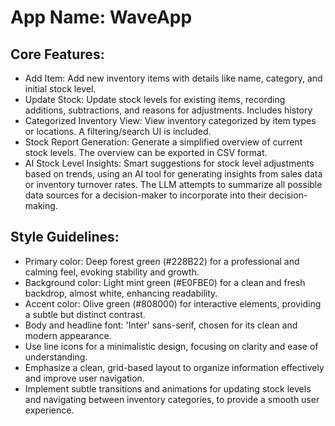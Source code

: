 # **App Name**: WaveApp

## Core Features:

- Add Item: Add new inventory items with details like name, category, and initial stock level.
- Update Stock: Update stock levels for existing items, recording additions, subtractions, and reasons for adjustments. Includes history
- Categorized Inventory View: View inventory categorized by item types or locations. A filtering/search UI is included.
- Stock Report Generation: Generate a simplified overview of current stock levels. The overview can be exported in CSV format.
- AI Stock Level Insights: Smart suggestions for stock level adjustments based on trends, using an AI tool for generating insights from sales data or inventory turnover rates. The LLM attempts to summarize all possible data sources for a decision-maker to incorporate into their decision-making.

## Style Guidelines:

- Primary color: Deep forest green (#228B22) for a professional and calming feel, evoking stability and growth.
- Background color: Light mint green (#E0FBE0) for a clean and fresh backdrop, almost white, enhancing readability.
- Accent color: Olive green (#808000) for interactive elements, providing a subtle but distinct contrast.
- Body and headline font: 'Inter' sans-serif, chosen for its clean and modern appearance.
- Use line icons for a minimalistic design, focusing on clarity and ease of understanding.
- Emphasize a clean, grid-based layout to organize information effectively and improve user navigation.
- Implement subtle transitions and animations for updating stock levels and navigating between inventory categories, to provide a smooth user experience.